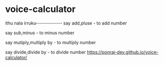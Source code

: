 # voice-calculator


ithu nala irruku-------------
say add,pluse  - to add number


say sub,minus  - to minus number


say mutiply,multiply by  - to multiply number


say divide,divide by - to divide number
https://ponraj-dev.github.io/voice-calculator/
 
